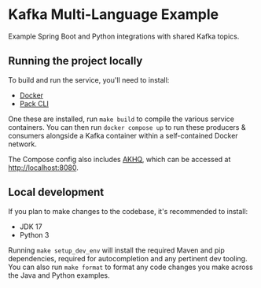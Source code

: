 # Kafka Multi-Language Example

Example Spring Boot and Python integrations with shared Kafka topics.



## Running the project locally

To build and run the service, you'll need to install:

* [Docker](https://www.docker.com/)
* [Pack CLI](https://buildpacks.io/docs/tools/pack/)

One these are installed, run `make build` to compile the various service containers. You can then run `docker compose up` to run these producers & consumers alongside a Kafka container within a self-contained Docker network.

The Compose config also includes [AKHQ](https://github.com/tchiotludo/akhq), which can be accessed at [http://localhost:8080](http://localhost:8080).

## Local development

If you plan to make changes to the codebase, it's recommended to install:

* JDK 17
* Python 3

Running `make setup_dev_env` will install the required Maven and pip dependencies, required for autocompletion and any pertinent dev tooling. You can also run `make format` to format any code changes you make across the Java and Python examples.
